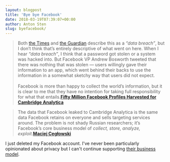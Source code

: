 ```yaml
---
layout: blogpost
title: 'Bye bye Facebook'
date: 2018-03-19T07:39:07+00:00
author: Anton Sten
slug: byefacebook/
---
```


>Both [the Times](https://www.nytimes.com/2018/03/17/us/politics/cambridge-analytica-trump-campaign.html) and [the Guardian](https://www.theguardian.com/news/2018/mar/17/cambridge-analytica-facebook-influence-us-election) describe this as a _“data breach”_, but I don’t think that’s entirely descriptive of what went on here. When I hear _“data breach”_, I think that a password got stolen or a system was hacked into. But Facebook VP Andrew Bosworth tweeted that there was nothing that was stolen — users willingly gave their information to an app, which went behind their backs to use the information in a somewhat sketchy way that users did not expect.<br /><br />Facebook is more than happy to collect the world’s information, but it is clear to me that they have no intention for taking full responsibility for what that entails.**[Fifty Million Facebook Profiles Harvested for Cambridge Analytica](https://pxlnv.com/linklog/cambridge-analytica-facebook/)**

>The data that Facebook leaked to Cambridge Analytica is the same data Facebook retains on everyone and sells targeting services around. The problem is not shady Russian researchers; it’s Facebook’s core business model of _collect, store, analyze, exploit_.**[Maciej Cegłowski](https://twitter.com/Pinboard/status/975013825010458624)**

I just deleted my Facebook account. I've never been particularly opinionated about privacy but I can't continue supporting [their business model](/omfacebook).
